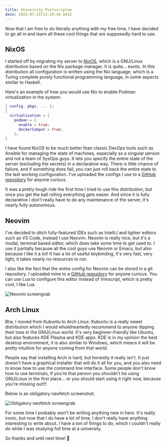 ```yaml
---
title: University Postscriptum
date: 2023-07-25T13:29:44.842Z
---
```


Now that I am free to do literally anything with my free time, I have decided to go all in and learn all these cool things that are supposedly hard to use.


## NixOS

I started off by migrating my server to [NixOS](https://nixos.org/), which is a GNU/Linux distribution based on the Nix package manager. It is quite... exotic. In this distribution all configuration is written using the Nix language, which is a Turing complete purely functional programming language, in some aspects similar to Haskell.

Here's an example of how you would use Nix to enable Podman virtualization in the system:

```nix
{ config, pkgs, ... }:
{
  virtualisation = {
    podman = {
      enable = true;
      dockerCompat = true;
    };
}
```

I have found NixOS to be much better than classic DevOps tools such as Ansible for managing the state of machines, especially as a singular person and not a team of SysOps guys. It lets you specify the entire state of the server (excluding the secrets) in a declarative way. There is little chance of failure, and if something does fail, you can just roll back the entire state to the last working configuration. I've uploaded the configs I use to a [GitHub repository](https://github.com/kamoshi/server/blob/main/hosts/kamoshi/configuration.nix) for anyone curious.

It was a pretty tough ride the first time I tried to use this distribution, but once you get the ball rolling everything gets easier. And since it is fully declarative I don't really have to do any maintenance of the server, it's nearly fully autonomous.


## Neovim

I've decided to ditch fully-featured IDEs such as IntelliJ and lighter editors such as VS Code, instead I use Neovim. Neovim is really nice, but it's a modal, terminal based editor, which does take some time to get used to. I use it partially because all the cool guys use Neovim or Emacs, but also because I like it a lot! It has a lot of useful keybinding, it's very fast, very light, it takes nearly no resources to run.

I also like the fact that the entire config for Neovim can be stored in a git repository. I uploaded mine to a [GitHub repository](https://github.com/kamoshi/dotfiles/tree/main/nvim) for anyone curious. You can use Lua to configure this editor instead of Vimscript, which is pretty cool, I like Lua.

![Neovim screengrab](../../assets/posts/neovim.png)


## Arch Linux

Btw, I moved from Kubuntu to Arch Linux. Kubuntu is a really sweet distribution which I would wholeheartedly recommend to anyone dipping their toes in the GNU/Linux world. It's very beginner-friendly like Ubuntu, but also features KDE Plasma and KDE apps. KDE is in my opinion the best desktop environment, it is also similar to Windows, which means it will be pretty intuitive for anyone coming from that world.

People say that installing Arch is hard, but honestly it really isn't. It just doesn't have a graphical installer that will do it all for you, and you also need to know how to use the command line interface. Some people don't know how to use terminals, if you're that person you shouldn't be using GNU/Linux in the first place... or you should start using it right now, because you're missing out!!!

Below is an obligatory neofetch screenshot.

![Obligatory neofetch screengrab](../../assets/posts/arch.png)


For some time I probably won't be writing anything new in here. It's really ironic, but now that I do have a lot of time, I don't really have anything interesting to write about. I have a ton of things to do, which I couldn't really do while I was studying full time at a university.

So thanks and until next time! :wave:

